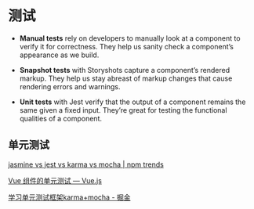 # 测试

- **Manual tests** rely on developers to manually look at a component to verify it for correctness. They help us sanity check a component’s appearance as we build.

- **Snapshot tests** with Storyshots capture a component’s rendered markup. They help us stay abreast of markup changes that cause rendering errors and warnings.

- **Unit tests** with Jest verify that the output of a component remains the same given a fixed input. They’re great for testing the functional qualities of a component.

## 单元测试

[jasmine vs jest vs karma vs mocha | npm trends](https://www.npmtrends.com/jasmine-vs-jest-vs-karma-vs-mocha)

[Vue 组件的单元测试 — Vue.js](https://cn.vuejs.org/v2/cookbook/unit-testing-vue-components.html)

[学习单元测试框架karma+mocha - 掘金](https://juejin.cn/post/6844903683365273607)
